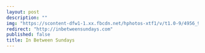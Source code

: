 ```yaml
---
layout: post
description: ""
img: "https://scontent-dfw1-1.xx.fbcdn.net/hphotos-xtf1/v/t1.0-9/4956_98216741167_7335525_n.jpg?oh=0227a21782a42b3dfcc320e676cab118&oe=5687DA5A"
redirect: "http://inbetweensundays.com"
published: false
title: In Between Sundays
---
```



